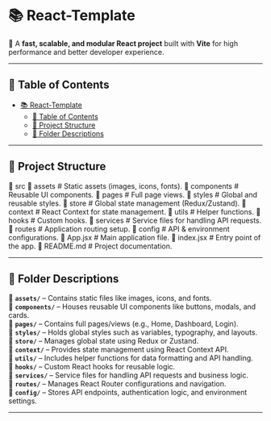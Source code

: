 # 📚 React-Template

🚀 A **fast, scalable, and modular React project** built with **Vite** for high performance and better developer experience.

---

## 📌 Table of Contents

- [📚 React-Template](#-react-template)
  - [📌 Table of Contents](#-table-of-contents)
  - [📂 Project Structure](#-project-structure)
  - [📜 Folder Descriptions](#-folder-descriptions)

---

## 📂 Project Structure

📂 src
📂 assets # Static assets (images, icons, fonts).
📂 components # Reusable UI components.
📂 pages # Full page views.
📂 styles # Global and reusable styles.
📂 store # Global state management (Redux/Zustand).
📂 context # React Context for state management.
📂 utils # Helper functions.
📂 hooks # Custom hooks.
📂 services # Service files for handling API requests.
📂 routes # Application routing setup.
📂 config # API & environment configurations.
📄 App.jsx # Main application file.
📄 index.jsx # Entry point of the app.
📄 README.md # Project documentation.

---

## 📜 Folder Descriptions

📂 **`assets/`** – Contains static files like images, icons, and fonts.  
📂 **`components/`** – Houses reusable UI components like buttons, modals, and cards.  
📂 **`pages/`** – Contains full pages/views (e.g., Home, Dashboard, Login).  
📂 **`styles/`** – Holds global styles such as variables, typography, and layouts.  
📂 **`store/`** – Manages global state using Redux or Zustand.  
📂 **`context/`** – Provides state management using React Context API.  
📂 **`utils/`** – Includes helper functions for data formatting and API handling.  
📂 **`hooks/`** – Custom React hooks for reusable logic.  
📂 **`services/`** – Service files for handling API requests and business logic.  
📂 **`routes/`** – Manages React Router configurations and navigation.  
📂 **`config/`** – Stores API endpoints, authentication logic, and environment settings.

---
